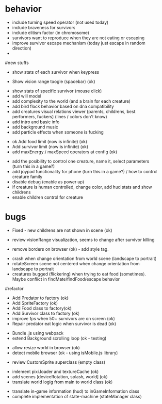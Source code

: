 # behavior
- include turning speed operator (not used today)
- include braveness for survivors
- include elitism factor (in chromosome)
- survivors want to reproduce when they are not eating or escaping
- improve survivor escape mechanism (today just escape in random direction)
- 


#new stuffs
- show stats of each survivor when keypress 
+ Show vision range toogle (spacebar) (ok)
- show stats of specific survivor (mouse click)
- add will model
- add complexity to the world (and a brain for each creature)
- add bird flock behavior based on dna compatibility
- add creatures visual relations viewer (parents, childrens, best performers, fuckers) (lines / colors don't know)
- add intro and basic info
- add background music
- add particle effects when someone is fucking
+ ok Add food limit (now is infinite) (ok)
+ Add survivor limit (now is infinite) (ok)
+ add maxEnergy / maxSpeed operators at config (ok)
- add the posibility to control one creature, name it, select parameters (turn this in a game?)
- add joypad functionality for phone (turn this in a game?) / how to control creature family 
- disable debug (enable as power up)
- if creature is human controlled, change color, add hud stats and show childrens
- enable children control for creature


# bugs
+ Fixed - new childrens are not shown in scene  (ok)
- review visionRange visualization, seems to change after survivor killing
+ remove borders on browser (ok) - add style tag.
- crash when change orientation from world scene (landscape to portrait)
- rotateScreen scene not centered when change orientation from landscape to portrait
- creatures bugged (flickering) when trying to eat food (sometimes). Maybe conflict in findMate/findFood/escape behavior



#refactor
+ Add Predator to factory (ok)
+ Add SpriteFactory (ok)
+ Add Food class to factory(ok)
+ Add Survivor class to factory (ok)
+ improve fps when 50+ survivors are on screen (ok)
+ Repair predator eat logic when survivor is dead (ok)
- Bundle .js using webpack
- extend Background scrolling loop (ok - testing)
+ allow resize world in browser (ok)
+ detect mobile browser (ok - using isMobile.js library)
- review CustomSprite superclass (empty class)
+ imlement pixi.loader and textureCache (ok)
+ add scenes (deviceRotation, splash, world] (ok)
+ translate world logig from main to world class (ok)
- translate in-game information (hud) to inGameInformation class
- complete implementation of state-machine (stateManager class)

